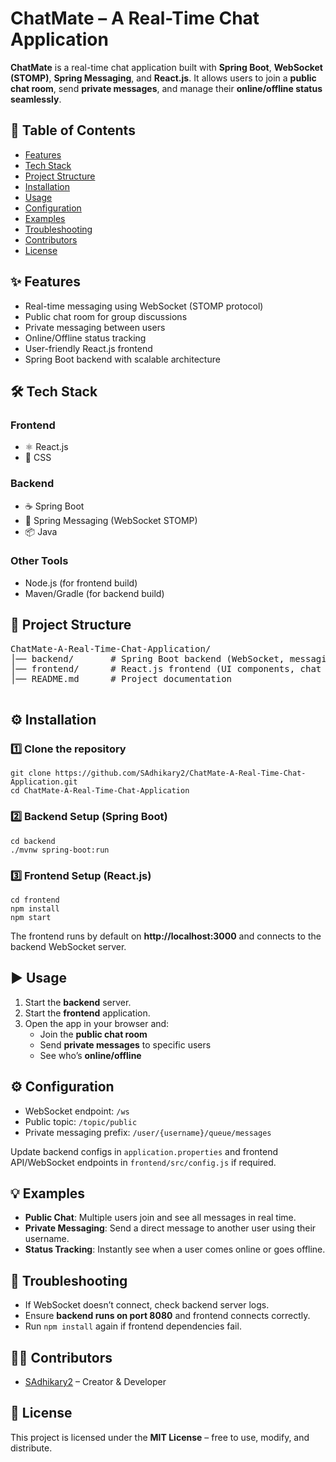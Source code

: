 <!DOCTYPE html>
<html lang="en">
<head>
  <meta charset="UTF-8">
  <meta name="viewport" content="width=device-width, initial-scale=1.0">
</head>
<body>
  <h1> ChatMate – A Real-Time Chat Application</h1>
  <p>
    <strong>ChatMate</strong> is a real-time chat application built with 
    <strong>Spring Boot</strong>, <strong>WebSocket (STOMP)</strong>, 
    <strong>Spring Messaging</strong>, and <strong>React.js</strong>.  
    It allows users to join a <strong>public chat room</strong>, send 
    <strong>private messages</strong>, and manage their 
    <strong>online/offline status seamlessly</strong>.
  </p>

  <h2>📑 Table of Contents</h2>
  <ul>
    <li><a href="#features">Features</a></li>
    <li><a href="#tech-stack">Tech Stack</a></li>
    <li><a href="#project-structure">Project Structure</a></li>
    <li><a href="#installation">Installation</a></li>
    <li><a href="#usage">Usage</a></li>
    <li><a href="#configuration">Configuration</a></li>
    <li><a href="#examples">Examples</a></li>
    <li><a href="#troubleshooting">Troubleshooting</a></li>
    <li><a href="#contributors">Contributors</a></li>
    <li><a href="#license">License</a></li>
  </ul>

  <h2 id="features">✨ Features</h2>
  <ul>
    <li> Real-time messaging using WebSocket (STOMP protocol)</li>
    <li> Public chat room for group discussions</li>
    <li> Private messaging between users</li>
    <li> Online/Offline status tracking</li>
    <li> User-friendly React.js frontend</li>
    <li> Spring Boot backend with scalable architecture</li>
  </ul>

  <h2 id="tech-stack">🛠 Tech Stack</h2>
  <h3>Frontend</h3>
  <ul>
    <li>⚛️ React.js</li>
    <li>🎨 CSS</li>
  </ul>
  <h3>Backend</h3>
  <ul>
    <li>☕ Spring Boot</li>
    <li>🔌 Spring Messaging (WebSocket STOMP)</li>
    <li>📦 Java</li>
  </ul>
  <h3>Other Tools</h3>
  <ul>
    <li>Node.js (for frontend build)</li>
    <li>Maven/Gradle (for backend build)</li>
  </ul>

  <h2 id="project-structure">📂 Project Structure</h2>
  <pre>
ChatMate-A-Real-Time-Chat-Application/
│── backend/       # Spring Boot backend (WebSocket, messaging, REST APIs)
│── frontend/      # React.js frontend (UI components, chat interface)
│── README.md      # Project documentation
  </pre>

  <h2 id="installation">⚙️ Installation</h2>
  <h3>1️⃣ Clone the repository</h3>
  <pre><code>git clone https://github.com/SAdhikary2/ChatMate-A-Real-Time-Chat-Application.git
cd ChatMate-A-Real-Time-Chat-Application</code></pre>

  <h3>2️⃣ Backend Setup (Spring Boot)</h3>
  <pre><code>cd backend
./mvnw spring-boot:run</code></pre>

  <h3>3️⃣ Frontend Setup (React.js)</h3>
  <pre><code>cd frontend
npm install
npm start</code></pre>
  <p>
    The frontend runs by default on <strong>http://localhost:3000</strong> 
    and connects to the backend WebSocket server.
  </p>

  <h2 id="usage">▶️ Usage</h2>
  <ol>
    <li>Start the <strong>backend</strong> server.</li>
    <li>Start the <strong>frontend</strong> application.</li>
    <li>Open the app in your browser and:
      <ul>
        <li>Join the <strong>public chat room</strong></li>
        <li>Send <strong>private messages</strong> to specific users</li>
        <li>See who’s <strong>online/offline</strong></li>
      </ul>
    </li>
  </ol>

  <h2 id="configuration">⚙️ Configuration</h2>
  <ul>
    <li>WebSocket endpoint: <code>/ws</code></li>
    <li>Public topic: <code>/topic/public</code></li>
    <li>Private messaging prefix: <code>/user/{username}/queue/messages</code></li>
  </ul>
  <p>
    Update backend configs in <code>application.properties</code> and 
    frontend API/WebSocket endpoints in 
    <code>frontend/src/config.js</code> if required.
  </p>

  <h2 id="examples">💡 Examples</h2>
  <ul>
    <li><strong>Public Chat</strong>: Multiple users join and see all messages in real time.</li>
    <li><strong>Private Messaging</strong>: Send a direct message to another user using their username.</li>
    <li><strong>Status Tracking</strong>: Instantly see when a user comes online or goes offline.</li>
  </ul>

  <h2 id="troubleshooting">🐞 Troubleshooting</h2>
  <ul>
    <li>If WebSocket doesn’t connect, check backend server logs.</li>
    <li>Ensure <strong>backend runs on port 8080</strong> and frontend connects correctly.</li>
    <li>Run <code>npm install</code> again if frontend dependencies fail.</li>
  </ul>

  <h2 id="contributors">👨‍💻 Contributors</h2>
  <ul>
    <li><a href="https://github.com/SAdhikary2">SAdhikary2</a> – Creator & Developer</li>
  </ul>

  <h2 id="license">📜 License</h2>
  <p>
    This project is licensed under the <strong>MIT License</strong> – 
    free to use, modify, and distribute.
  </p>
</body>
</html>
